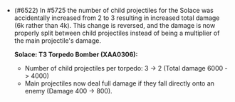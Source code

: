 - (#6522) In #5725 the number of child projectiles for the Solace was accidentally increased from 2 to 3 resulting in increased total damage (6k rather than 4k). This change is reversed, and the damage is now properly split between child projectiles instead of being a multiplier of the main projectile's damage.

  **Solace: T3 Torpedo Bomber (XAA0306):**
  - Number of child projectiles per torpedo: 3 -> 2 (Total damage 6000 -> 4000)
  - Main projectiles now deal full damage if they fall directly onto an enemy (Damage 400 -> 800).
